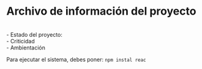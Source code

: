 <H1> Archivo de información del proyecto </H1>
<br>
- Estado del proyecto:<br>
- Criticidad<br>
- Ambientación<br>

Para ejecutar el sistema, debes poner:
```npm instal reac```
